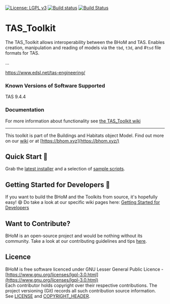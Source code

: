 [![License: LGPL v3](https://img.shields.io/badge/License-LGPL%20v3-blue.svg)](https://www.gnu.org/licenses/lgpl-3.0) [![Build status](https://ci.appveyor.com/api/projects/status/kjd08hc858xe3tbp/branch/master?svg=true)](https://ci.appveyor.com/api/projects/status/tas_toolkit/branch/master) [![Build Status](https://dev.azure.com/BHoMBot/BHoM/_apis/build/status/TAS_Toolkit/TAS_Toolkit.CheckCore?branchName=master)](https://dev.azure.com/BHoMBot/BHoM/_build/latest?definitionId=87&branchName=master)

# TAS_Toolkit 

The TAS_Toolkit allows interoperability between the BHoM and TAS. Enables creation, manipulation and reading of models via the `tbd`, `t3d`, and #`tsd` file formats for TAS.

...

https://www.edsl.net/tas-engineering/

### Known Versions of Software Supported
TAS 9.4.4

### Documentation
For more information about functionality see [the TAS_Toolkit wiki](https://github.com/BHoM/TAS_Toolkit/wiki)

---
This toolkit is part of the Buildings and Habitats object Model. Find out more on our [wiki](https://github.com/BHoM/documentation/wiki) or at [https://bhom.xyz](https://bhom.xyz/)

## Quick Start 🚀 

Grab the [latest installer](https://bhom.xyz/) and a selection of [sample scripts](https://github.com/BHoM/samples).


## Getting Started for Developers 🤖 

If you want to build the BHoM and the Toolkits from source, it's hopefully easy! 😄 
Do take a look at our specific wiki pages here: [Getting Started for Developers](https://bhom.xyz/documentation/Contributing/Getting-started-for-developers/)


## Want to Contribute? ##

BHoM is an open-source project and would be nothing without its community. Take a look at our contributing guidelines and tips [here](https://github.com/BHoM/BHoM/blob/main/CONTRIBUTING.md).


## Licence ##

BHoM is free software licenced under GNU Lesser General Public Licence - [https://www.gnu.org/licenses/lgpl-3.0.html](https://www.gnu.org/licenses/lgpl-3.0.html)  
Each contributor holds copyright over their respective contributions.
The project versioning (Git) records all such contribution source information.
See [LICENSE](https://github.com/BHoM/BHoM/blob/main/LICENSE) and [COPYRIGHT_HEADER](https://github.com/BHoM/BHoM/blob/main/COPYRIGHT_HEADER.txt).
